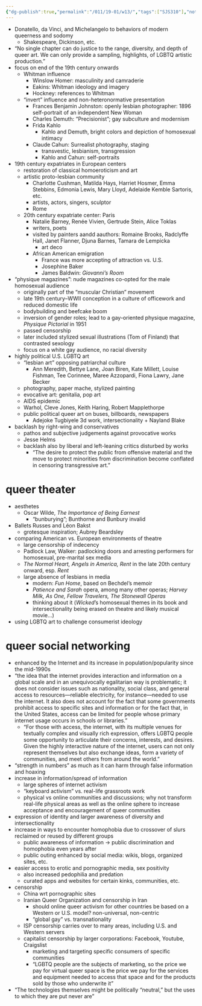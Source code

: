 ```yaml
---
{"dg-publish":true,"permalink":"/011/19-01/w13/","tags":["SJS310"],"noteIcon":"1","created":"2024-10-19T20:27:19.188-07:00","updated":"2024-09-26T15:32:37.476-07:00"}
---
```


- Donatello, da Vinci, and Michelangelo to behaviors of modern queerness and sodomy
	- Shakespeare, Dickinson, etc.
- “No single chapter can do justice to the range, diversity, and depth of queer art. We can only provide a sampling, highlights, of LGBTQ artistic production.”
- focus on end of the 19th century onwards
	- Whitman influence
		- Winslow Homer: masculinity and camraderie
		- Eakins: Whitman ideology and imagery
		- Hockney: references to Whitman
	- “invert” influence and non-heteronormative presentation
		- Frances Benjamin Johnston: openly lesbian photographer: 1896 self-portrait of an independent New Woman
		- Charles Demuth: “Precisionist”; gay subculture and modernism
		- Frida Kahlo
			- Kahlo and Demuth, bright colors and depiction of homosexual intimacy
		- Claude Cahun: Surrealist photography, staging
			- transvestic, lesbianism, transgression
			- Kahlo and Cahun: self-portraits
- 19th century expatriates in European centers
	- restoration of classical homoeroticism and art
	- artistic proto-lesbian community
		- Charlotte Cushman, Matilda Hays, Harriet Hosmer, Emma Stebbins, Edmonia Lewis, Mary Lloyd, Adelaide Kemble Sartoris, etc.
		- artists, actors, singers, sculptor
		- Rome
	- 20th century expatriate center: Paris
		- Natalie Barney, Renée Vivien, Gertrude Stein, Alice Toklas
		- writers, poets
		- visited by painters aandd aauthors: Romaine Brooks, Radclyffe Hall, Janet Flanner, Djuna Barnes, Tamara de Lempicka
			- art deco
		- African American emigration
			- France was more accepting of attraction vs. U.S.
			- Josephine Baker
			- James Baldwin: *Giovanni’s Room*
- “physique magazines”: nude magazines co-opted for the male homosexual audience
	- originally part of the “muscular Christian” movement
	- late 19th century–WWII conception in a culture of officework and reduced domestic life
	- bodybuilding and beefcake boom
	- inversion of gender roles; lead to a gay-oriented physique magazine, *Physique Pictorial* in 1951
	- passed censorship
	- later included stylized sexual illustrations (Tom of Finland) that contrasted sexology
	- focus on a white gay audience, no racial diversity
- highly political U.S. LGBTQ art
	- “lesbian art” opposing patriarchal culture
		- Ann Meredith, Bettye Lane, Joan Biren, Kate Millett, Louise Fishman, Tee Corinnee, Maree Azzopardi, Fiona Lawry, Jane Becker
	- photography, paper mache, stylized painting
	- evocative art: genitalia, pop art
	- AIDS epidemic
	- Warhol, Cleve Jones, Keith Haring, Robert Mapplethorpe
	- public political queer art on buses, billboards, newspapers
		- Adejoke Tugbiyele 3d work, intersectionality + Nayland Blake
- backlash by right-wing and conservatives
	- pathos and subjective judgements against provocative works
	- Jesse Helms
	- backlash also by liberal and left-leaning critics disturbed by works
		- “The desire to protect the public from offensive material and the move to protect minorities from discrimination become conflated in censoring transgressive art.”
# queer theater
- aesthetes
	- Oscar Wilde, *The Importance of Being Earnest*
		- “bunburying”; Bunthorne and Bunbury invalid
- Ballets Russes and Léon Bakst
	- grotesque inspiration; Aubrey Beardsley
- comparing American vs. European environments of theatre
	- large censorship of indecency
	- Padlock Law, Walker: padlocking doors and arresting performers for homosexual, pre-marital sex media
	- *The Normal Heart, Angels in America, Rent* in the late 20th century onward, esp. *Rent*
	- large absence of lesbians in media
		- modern: *Fun Home*, based on Bechdel’s memoir
		- *Patience and Sarah* opera, among many other operas; *Harvey Milk, As One, Fellow Travelers, The Stonewall Operas*
		- thinking about it (*Wicked*’s homosexual themes in its book and intersectionality being erased on theatre and likely musical movie…)
- using LGBTQ art to challenge consumerist ideology
# queer social networking
- enhanced by the Internet and its increase in population/popularity since the mid-1990s
- “the idea that the internet provides interaction and information on a global scale and in an unequivocally egalitarian way is problematic; it does not consider issues such as nationality, social class, and general access to resources—reliable electricity, for instance—needed to use the internet. It also does not account for the fact that some governments prohibit access to specific sites and information or for the fact that, in the United States, access can be limited for people whose primary internet usage occurs in schools or libraries.”
	- “For those with access, the internet, with its multiple venues for textually complex and visually rich expression, offers LGBTQ people some opportunity to articulate their concerns, interests, and desires. Given the highly interactive nature of the internet, users can not only represent themselves but also exchange ideas, form a variety of communities, and meet others from around the world.”
- “strength in numbers” as much as it can harm through false information and hoaxing
- increase in information/spread of information
	- large spheres of internet activism
	- “keyboard activism” vs. real-life grassroots work
	- physical vs online communities and discussions; why not transform real-life physical areas as well as the online sphere to increase acceptance and encouragement of queer communities
- expression of identity and larger awareness of diversity and intersectionality
- increase in ways to encounter homophobia due to crossover of slurs reclaimed or reused by different groups
	- public awareness of information → public discrimination and homophobia even years after
	- public outing enhanced by social media: wikis, blogs, organized sites, etc.
- easier access to erotic and pornographic media, sex positivity
	- also increased pedophilia and predation
	- curated apps and websites for certain kinks, communities, etc.
- censorship
	- China wrt pornographic sites
	- Iranian Queer Organization and censorship in Iran
		- should online queer activism for other countries be based on a Western or U.S. model? non-universal, non-centric
		- “global gay” vs. transnationality
	- ISP censorship carries over to many areas, including U.S. and Western servers
	- capitalist censorship by larger corporations: Facebook, Youtube, Craigslist
		- marketing and targeting specific consumers of specific communities
		- “LGBTQ people are the subjects of marketing, so the price we pay for virtual queer space is the price we pay for the services and equipment needed to access that space and for the products sold by those who underwrite it”
- “The technologies themselves might be politically “neutral,” but the uses to which they are put never are”